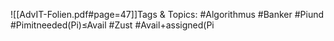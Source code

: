 
![[AdvIT-Folien.pdf#page=47]]Tags & Topics:
   #Algorithmus
   #Banker
   #Piund
   #Pimitneeded(Pi)≤Avail
   #Zust
   #Avail+assigned(Pi